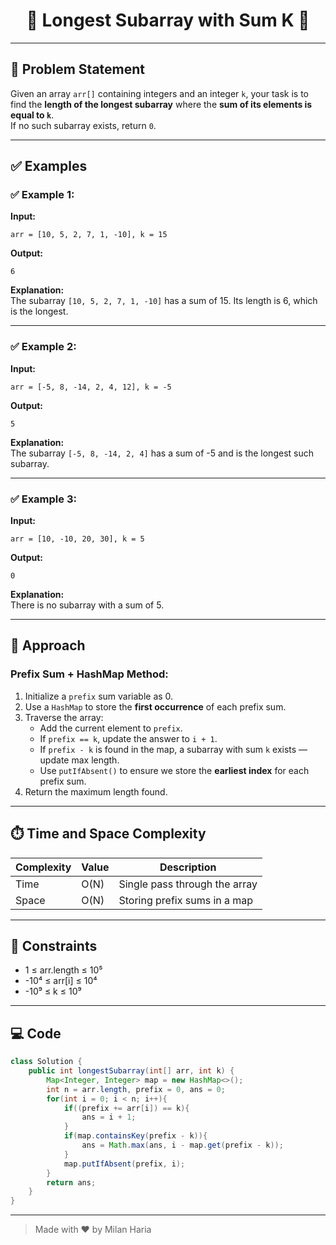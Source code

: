 <h1 align="center">📏 Longest Subarray with Sum K 📏</h1>

---

## 📝 Problem Statement

Given an array `arr[]` containing integers and an integer `k`, your task is to find the **length of the longest subarray** where the **sum of its elements is equal to `k`**.  
If no such subarray exists, return `0`.

---

## ✅ Examples

### ✅ Example 1:

**Input:**  
```
arr = [10, 5, 2, 7, 1, -10], k = 15
```

**Output:**  
```
6
```

**Explanation:**  
The subarray `[10, 5, 2, 7, 1, -10]` has a sum of 15. Its length is 6, which is the longest.

---

### ✅ Example 2:

**Input:**  
```
arr = [-5, 8, -14, 2, 4, 12], k = -5
```

**Output:**  
```
5
```

**Explanation:**  
The subarray `[-5, 8, -14, 2, 4]` has a sum of -5 and is the longest such subarray.

---

### ✅ Example 3:

**Input:**  
```
arr = [10, -10, 20, 30], k = 5
```

**Output:**  
```
0
```

**Explanation:**  
There is no subarray with a sum of 5.

---

## 🧠 Approach

### Prefix Sum + HashMap Method:

1. Initialize a `prefix` sum variable as 0.
2. Use a `HashMap` to store the **first occurrence** of each prefix sum.
3. Traverse the array:
   - Add the current element to `prefix`.
   - If `prefix == k`, update the answer to `i + 1`.
   - If `prefix - k` is found in the map, a subarray with sum `k` exists — update max length.
   - Use `putIfAbsent()` to ensure we store the **earliest index** for each prefix sum.
4. Return the maximum length found.

---

## ⏱️ Time and Space Complexity

| Complexity | Value | Description                     |
|------------|-------|---------------------------------|
| Time       | O(N)  | Single pass through the array   |
| Space      | O(N)  | Storing prefix sums in a map    |

---

## 🎯 Constraints

- 1 ≤ arr.length ≤ 10⁵  
- -10⁴ ≤ arr[i] ≤ 10⁴  
- -10⁹ ≤ k ≤ 10⁹

---

## 💻 Code

```java
class Solution {
    public int longestSubarray(int[] arr, int k) {
        Map<Integer, Integer> map = new HashMap<>();
        int n = arr.length, prefix = 0, ans = 0;
        for(int i = 0; i < n; i++){
            if((prefix += arr[i]) == k){
                ans = i + 1;
            }
            if(map.containsKey(prefix - k)){
                ans = Math.max(ans, i - map.get(prefix - k));
            }
            map.putIfAbsent(prefix, i);
        }
        return ans;
    }
}
```

---

> Made with ❤️ by Milan Haria
